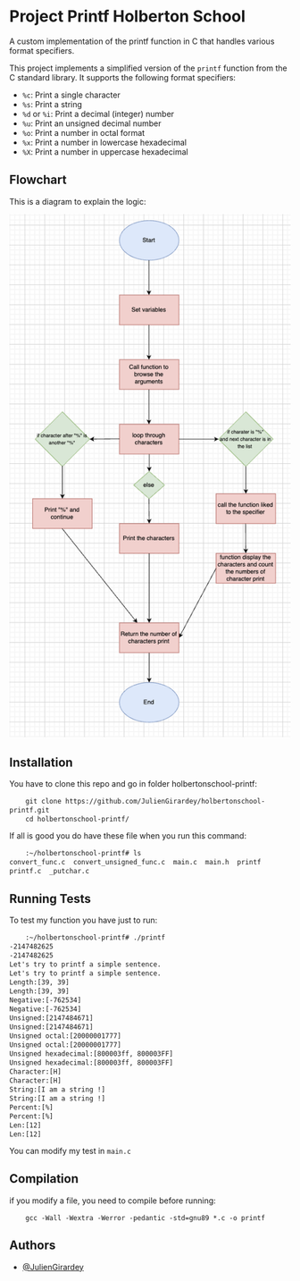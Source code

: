 # Project Printf Holberton School

A custom implementation of the printf function in C that handles various format specifiers.

This project implements a simplified version of the `printf` function from the C standard library. It supports the following format specifiers:

- `%c`: Print a single character
- `%s`: Print a string
- `%d` or `%i`: Print a decimal (integer) number
- `%u`: Print an unsigned decimal number
- `%o`: Print a number in octal format
- `%x`: Print a number in lowercase hexadecimal
- `%X`: Print a number in uppercase hexadecimal

## Flowchart

This is a diagram to explain the logic:

![Flowchart](Flowchart_printf.png)

## Installation

You have to clone this repo and go in folder holbertonschool-printf:

```
    git clone https://github.com/JulienGirardey/holbertonschool-printf.git
    cd holbertonschool-printf/
```

If all is good you do have these file when you run this command:

```
    :~/holbertonschool-printf# ls
convert_func.c  convert_unsigned_func.c  main.c  main.h  printf  printf.c  _putchar.c

```

## Running Tests

To test my function you have just to run:

```
    :~/holbertonschool-printf# ./printf 
-2147482625
-2147482625
Let's try to printf a simple sentence.
Let's try to printf a simple sentence.
Length:[39, 39]
Length:[39, 39]
Negative:[-762534]
Negative:[-762534]
Unsigned:[2147484671]
Unsigned:[2147484671]
Unsigned octal:[20000001777]
Unsigned octal:[20000001777]
Unsigned hexadecimal:[800003ff, 800003FF]
Unsigned hexadecimal:[800003ff, 800003FF]
Character:[H]
Character:[H]
String:[I am a string !]
String:[I am a string !]
Percent:[%]
Percent:[%]
Len:[12]
Len:[12]
```

You can modify my test in `main.c`

## Compilation

if you modify a file, you need to compile before running:

```
    gcc -Wall -Wextra -Werror -pedantic -std=gnu89 *.c -o printf
```

## Authors

- [@JulienGirardey](https://github.com/JulienGirardey)